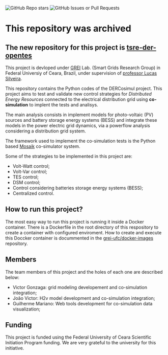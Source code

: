 ![GitHub Repo stars](https://img.shields.io/github/stars/grei-ufc/DER-cosimul)
![GitHub Issues or Pull Requests](https://img.shields.io/github/issues/grei-ufc/DER-cosimul)


# This repository was archived

## The new repository for this project is [tsre-der-opentes](https://github.com/grei-ufc/tsre-der-opentes)




This project is devloped under [GREI](https://grei-ufc.github.io/) Lab. (Smart Grids Research Group) in Federal Universiy of Ceara, Brazil, under supervision of [professor Lucas Silveira](https://lucassm.pro).

This repository contains the Python codes of the DERCosimul project. This project aims to test and validate new control strategies for *Distributed Energy Resources* connected to the electrical distribution grid using **co-simulation** to implent the tests and analisys.

The main analysis consists in implement models for photo-voltaic (PV) sources and battery storage energy systems (BESS) and integrate these models in the power electric grid dynamics, via a powerflow analysis considering a distribution grid system.

The framework used to implement the co-simulation tests is the Python based [Mosaik](https://mosaik.readthedocs.io/en/latest/overview.html) co-simulator system.

Some of the strategies to be implemented in this project are:

- Volt-Watt control;
- Volt-Var control;
- TES control;
- DSM control;
- Control considering batteries storage energy systems (BESS);
- Centralized control.

## How to run this project?

The most easy way to run this project is running it inside a Docker container. There is a Dockerfile in the root directory of this respository to create a container with configured enviroment. How to create and execute this Doccker container is docummented in the [grei-ufc/docker-images](https://github.com/grei-ufc/docker-images/tree/master/DER-cosimul) repository.

## Members

The team members of this project and the holes of each one are described below:

- Victor Gonzaga: grid modeling developement and co-simulation integration;
- João Victor: H2v model development and co-simulation integration;
- Guilherme Mariano: Web tools development for co-simulation data visualization;

## Funding

This project is funded using the Federal University of Ceara Scientific Initiation Program funding. We are very grateful to the university for this initiative.
